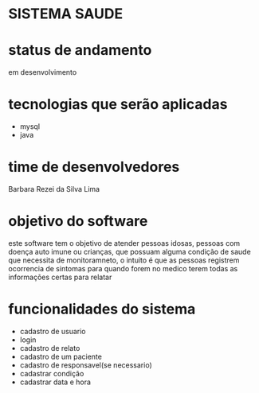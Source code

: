 # SISTEMA SAUDE


# status de andamento
em desenvolvimento

# tecnologias que serão aplicadas

- mysql
- java

# time de desenvolvedores
Barbara Rezei da Silva Lima

# objetivo do software
este software tem o objetivo de atender pessoas idosas, pessoas com doença auto imune ou crianças, que possuam alguma condição de saude que necessita de monitoramneto, o intuito é que as pessoas registrem ocorrencia de sintomas para quando forem no medico terem todas as informações certas para relatar

# funcionalidades do sistema 
- cadastro de usuario
- login
- cadastro de relato
- cadastro de um paciente
- cadastro de responsavel(se necessario)
- cadastrar condição
- cadastrar data e hora 
